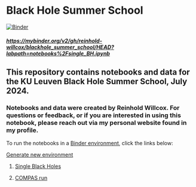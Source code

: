 # Black Hole Summer School

[![Binder](https://mybinder.org/badge_logo.svg)](https://mybinder.org/v2/gh/reinhold-willcox/blackhole_summer_school/HEAD)

##### https://mybinder.org/v2/gh/reinhold-willcox/blackhole_summer_school/HEAD?labpath=notebooks%2Fsingle_BH.ipynb


## This repository contains notebooks and data for the KU Leuven Black Hole Summer School, July 2024.

### Notebooks and data were created by Reinhold Willcox. For questions or feedback, or if you are interested in using this notebook, please reach out via my personal website found in my profile.

To run the notebooks in a [Binder environment](https://mybinder.readthedocs.io/en/latest/), click the links below:

[Generate new environment](https://notebooks.gesis.org/binder/)

1. [Single Black Holes](https://notebooks.gesis.org/binder/jupyter/user/reinhold-willco-e_summer_school-vymfldnw/lab/tree/single_BH.ipynb)

1. [COMPAS run](https://notebooks.gesis.org/binder/jupyter/user/reinhold-willco-e_summer_school-vymfldnw/lab/tree/single_BH.ipynb)


